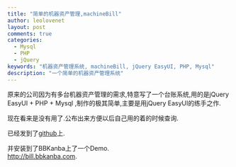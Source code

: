 ```yaml
---
title: "简单的机器资产管理,machineBill"
author: leolovenet
layout: post
comments: true
categories:
  - Mysql
  - PHP
  - jQuery
keywords: "机器资产管理系统, machineBill, jQuery EasyUI, PHP, Mysql"
description: "一个简单的机器资产管理系统"
---
```

原来的公司因为有多台机器资产管理的需求,特意写了一个台账系统,用的是jQuery EasyUI + PHP + Mysql ,制作的极其简单,主要是用jQuery EasyUI的练手之作.

现在看来是没有用了.公布出来方便以后自己用的着的时候查询.
  
已经发到了[github](https://github.com/leolovenet/machineBill)上.

并安装到了BBKanba上了一个Demo.  
<a href="http://bill.bbkanba.com" target="_blank">http://bill.bbkanba.com</a>.